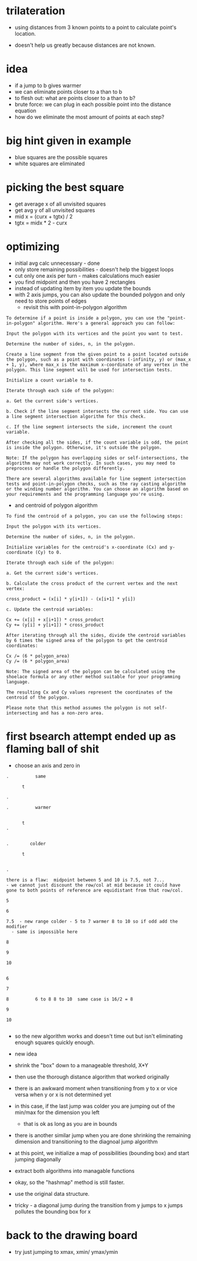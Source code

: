 # trilateration

- using distances from 3 known points to a point to calculate point's location.

- doesn't help us greatly because distances are not known.

# idea

- if a jump to b gives warmer
- we can eliminate points closer to a than to b
- to flesh out: what are points closer to a than to b?
- brute force: we can plug in each possible point into the distance equation
- how do we eliminate the most amount of points at each step?

# big hint given in example

- blue squares are the possible squares
- white squares are eliminated

# picking the best square

- get average x of all unvisited squares
- get avg y of all unvisited squares
- mid x = (curx + tgtx) / 2
- tgtx = midx \* 2 - curx

# optimizing

- initial avg calc unnecessary - done
- only store remaining possibilities - doesn't help the biggest loops
- cut only one axis per turn - makes calculations much easier
- you find midpoint and then you have 2 rectangles
- instead of updating item by item you update the bounds
- with 2 axis jumps, you can also update the bounded polygon and only need to store points of edges
  - revisit this with point-in-polygon algorithm

```
To determine if a point is inside a polygon, you can use the "point-in-polygon" algorithm. Here's a general approach you can follow:

Input the polygon with its vertices and the point you want to test.

Determine the number of sides, n, in the polygon.

Create a line segment from the given point to a point located outside the polygon, such as a point with coordinates (-infinity, y) or (max_x + 1, y), where max_x is the maximum x-coordinate of any vertex in the polygon. This line segment will be used for intersection tests.

Initialize a count variable to 0.

Iterate through each side of the polygon:

a. Get the current side's vertices.

b. Check if the line segment intersects the current side. You can use a line segment intersection algorithm for this check.

c. If the line segment intersects the side, increment the count variable.

After checking all the sides, if the count variable is odd, the point is inside the polygon. Otherwise, it's outside the polygon.

Note: If the polygon has overlapping sides or self-intersections, the algorithm may not work correctly. In such cases, you may need to preprocess or handle the polygon differently.

There are several algorithms available for line segment intersection tests and point-in-polygon checks, such as the ray casting algorithm or the winding number algorithm. You can choose an algorithm based on your requirements and the programming language you're using.
```

- and centroid of polygon algorithm

```
To find the centroid of a polygon, you can use the following steps:

Input the polygon with its vertices.

Determine the number of sides, n, in the polygon.

Initialize variables for the centroid's x-coordinate (Cx) and y-coordinate (Cy) to 0.

Iterate through each side of the polygon:

a. Get the current side's vertices.

b. Calculate the cross product of the current vertex and the next vertex:

cross_product = (x[i] * y[i+1]) - (x[i+1] * y[i])

c. Update the centroid variables:

Cx += (x[i] + x[i+1]) * cross_product
Cy += (y[i] + y[i+1]) * cross_product

After iterating through all the sides, divide the centroid variables by 6 times the signed area of the polygon to get the centroid coordinates:

Cx /= (6 * polygon_area)
Cy /= (6 * polygon_area)

Note: The signed area of the polygon can be calculated using the shoelace formula or any other method suitable for your programming language.

The resulting Cx and Cy values represent the coordinates of the centroid of the polygon.

Please note that this method assumes the polygon is not self-intersecting and has a non-zero area.
```

# first bsearch attempt ended up as flaming ball of shit

- choose an axis and zero in
```
.          same

      t

.

.          warmer


      t
.


.        colder

      t


.

there is a flaw:  midpoint between 5 and 10 is 7.5, not 7...
- we cannot just discount the row/col at mid because it could have gone to both points of reference are equidistant from that row/col.

5

6

7.5  - new range colder - 5 to 7 warmer 8 to 10 so if odd add the modifier
  - same is impossible here

8

9

10


6

7

8          6 to 8 8 to 10  same case is 16/2 = 8

9

10


```

- so the new algorithm works and doesn't time out but isn't eliminating enough squares quickly enough.
- new idea
- shrink the "box" down to a manageable threshold, X*Y
- then use the thorough distance algorithm that worked originally
- there is an awkward moment when transitioning from y to x or vice versa when y or x is not determined yet
- in this case, if the last jump was colder you are jumping out of the min/max for the dimension you left
  - that is ok as long as you are in bounds
- there is another similar jump when you are done shrinking the remaining dimension and transitioning to the diagnoal jump algorithm
- at this point, we initialize a map of possibilities (bounding box) and start jumping diagonally

- extract both algorithms into managable functions

- okay, so the "hashmap" method is still faster.
- use the original data structure.


- tricky - a diagonal jump during the transition from y jumps to x jumps pollutes the bounding box for x


# back to the drawing board

- try just jumping to xmax, xmin/ ymax/ymin